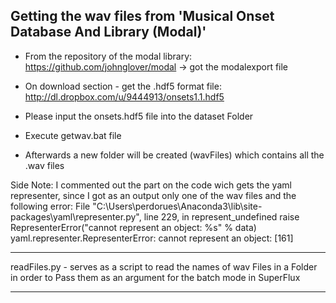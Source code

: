 Getting the wav files from 'Musical Onset Database And Library (Modal)'
-----------------------------------------------------------------------

- From the repository of the modal library: https://github.com/johnglover/modal -> got the modalexport file

- On download section - get the .hdf5 format file: http://dl.dropbox.com/u/9444913/onsets1.1.hdf5

- Please input the onsets.hdf5 file into the dataset Folder

- Execute getwav.bat file

- Afterwards a new folder will be created (wavFiles) which contains all the .wav files

Side Note: I commented out the part on the code wich gets the yaml representer, since I got as an output only one of the wav files and the following error:
  File "C:\Users\perdorues\Anaconda3\lib\site-packages\yaml\representer.py", line 229, in represent_undefined
    raise RepresenterError("cannot represent an object: %s" % data)
yaml.representer.RepresenterError: cannot represent an object: [161]

------------------------------------------------------------------------

readFiles.py - serves as a script to read the names of wav Files in a Folder in order to Pass them 
as an argument for the batch mode in SuperFlux

------------------------------------------------------------------------